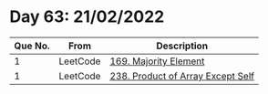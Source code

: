 # Day 63: 21/02/2022

| Que No. | From | Description |
| --- | --- | --- |
| 1 | LeetCode | [169. Majority Element](https://leetcode.com/problems/majority-element/) |
| 1 | LeetCode | [238. Product of Array Except Self](https://leetcode.com/problems/product-of-array-except-self/) |
